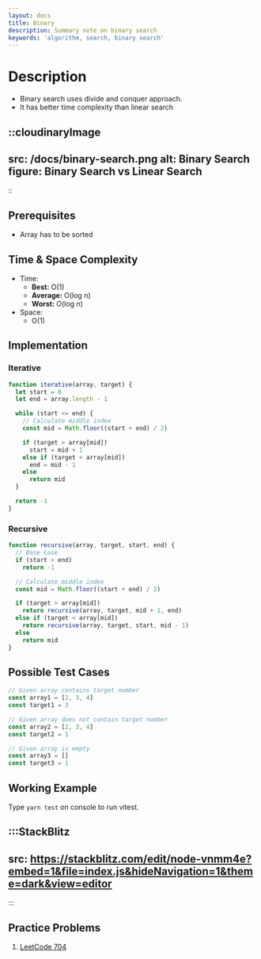 ```yaml
---
layout: docs
title: Binary
description: Summary note on binary search
keywords: 'algorithm, search, binary search'
---
```


# Description
- Binary search uses divide and conquer approach.
- It has better time complexity than linear search

::cloudinaryImage
---
src: /docs/binary-search.png
alt: Binary Search
figure: Binary Search vs Linear Search
---
::

## Prerequisites
- Array has to be sorted

## Time & Space Complexity
- Time:
  - **Best:** O(1)
  - **Average:** O(log n)
  - **Worst:** O(log n)
- Space:
  - O(1)

## Implementation
### Iterative
```js
function iterative(array, target) {
  let start = 0
  let end = array.length - 1

  while (start <= end) {
    // Calculate middle index
    const mid = Math.floor((start + end) / 2)

    if (target > array[mid])
      start = mid + 1
    else if (target < array[mid])
      end = mid - 1
    else
      return mid
  }

  return -1
}
```
### Recursive
```js
function recursive(array, target, start, end) {
  // Base Case
  if (start > end)
    return -1

  // Calculate middle index
  const mid = Math.floor((start + end) / 2)

  if (target > array[mid])
    return recursive(array, target, mid + 1, end)
  else if (target < array[mid])
    return recursive(array, target, start, mid - 1)
  else
    return mid
}
```

## Possible Test Cases
```js
// Given array contains target number
const array1 = [2, 3, 4]
const target1 = 3

// Given array does not contain target number
const array2 = [2, 3, 4]
const target2 = 1

// Given array is empty
const array3 = []
const target3 = 1
```
## Working Example
Type `yarn test` on console to run vitest.

:::StackBlitz
---
src: https://stackblitz.com/edit/node-vnmm4e?embed=1&file=index.js&hideNavigation=1&theme=dark&view=editor
---
:::

## Practice Problems
1. [LeetCode 704](https://leetcode.com/problems/binary-search/)
